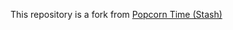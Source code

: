 This repository is a fork from [Popcorn Time (Stash)](https://git.popcorntime.io/stash/projects/PT)
